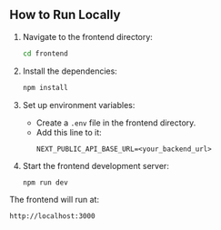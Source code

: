 ## How to Run Locally

1. Navigate to the frontend directory:
   ```bash
   cd frontend
   ```

2. Install the dependencies:
   ```bash
   npm install
   ```

3. Set up environment variables:
   - Create a `.env` file in the frontend directory.
   - Add this line to it:
     ```env
     NEXT_PUBLIC_API_BASE_URL=<your_backend_url>
     ```

4. Start the frontend development server:
   ```bash
   npm run dev
   ```

The frontend will run at:
```
http://localhost:3000
```

